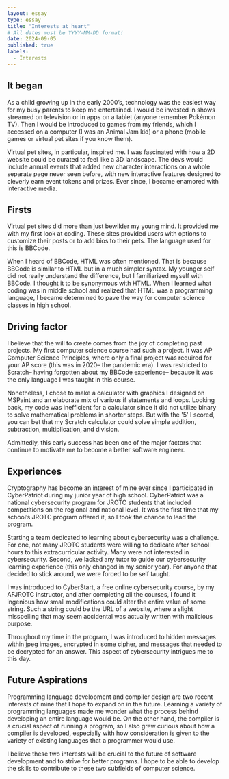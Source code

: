 ```yaml
---
layout: essay
type: essay
title: "Interests at heart"
# All dates must be YYYY-MM-DD format!
date: 2024-09-05
published: true
labels:
  - Interests
---
```


## It began

As a child growing up in the early 2000’s, technology was the easiest way for my busy parents to keep me entertained. I would be invested in shows streamed on television or in apps on a tablet (anyone remember Pokémon TV). Then I would be introduced to games from my friends, which I accessed on a computer (I was an Animal Jam kid) or a phone (mobile games or virtual pet sites if you know them). 

Virtual pet sites, in particular, inspired me. I was fascinated with how a 2D website could be curated to feel like a 3D landscape. The devs would include annual events that added new character interactions on a whole separate page never seen before, with new interactive features designed to cleverly earn event tokens and prizes. Ever since, I became enamored with interactive media.

## Firsts

Virtual pet sites did more than just bewilder my young mind. It provided me with my first look at coding. These sites provided users with options to customize their posts or to add bios to their pets. The language used for this is BBCode.

When I heard of BBCode, HTML was often mentioned. That is because BBCode is similar to HTML but in a much simpler syntax. My younger self did not really understand the difference, but I familiarized myself with BBCode. I thought it to be synonymous with HTML. When I learned what coding was in middle school and realized that HTML was a programming language, I became determined to pave the way for computer science classes in high school.


## Driving factor

I believe that the will to create comes from the joy of completing past projects. My first computer science course had such a project. It was AP Computer Science Principles, where only a final project was required for your AP score (this was in 2020– the pandemic era). I was restricted to Scratch– having forgotten about my BBCode experience– because it was the only language I was taught in this course. 

Nonetheless, I chose to make a calculator with graphics I designed on MSPaint and an elaborate mix of various if statements and loops. Looking back, my code was inefficient for a calculator since it did not utilize binary to solve mathematical problems in shorter steps. But with the '5' I scored, you can bet that my Scratch calculator could solve simple addition, subtraction, multiplication, and division.

Admittedly, this early success has been one of the major factors that continue to motivate me to become a better software engineer.

## Experiences

Cryptography has become an interest of mine ever since I participated in CyberPatriot during my junior year of high school. CyberPatriot was a national cybersecurity program for JROTC students that included competitions on the regional and national level. It was the first time that my school’s JROTC program offered it, so I took the chance to lead the program.

Starting a team dedicated to learning about cybersecurity was a challenge. For one, not many JROTC students were willing to dedicate after school hours to this extracurricular activity. Many were not interested in cybersecurity. Second, we lacked any tutor to guide our cybersecurity learning experience (this only changed in my senior year). For anyone that decided to stick around, we were forced to be self taught.

I was introduced to CyberStart, a free online cybersecurity course, by my AFJROTC instructor, and after completing all the courses, I found it ingenious how small modifications could alter the entire value of some string. Such a string could be the URL of a website, where a slight misspelling that may seem accidental was actually written with malicious purpose. 

Throughout my time in the program, I was introduced to hidden messages within jpeg images, encrypted in some cipher, and messages that needed to be decrypted for an answer. This aspect of cybersecurity intrigues me to this day.

## Future Aspirations

Programming language development and compiler design are two recent interests of mine that I hope to expand on in the future. Learning a variety of programming languages made me wonder what the process behind developing an entire language would be. On the other hand, the compiler is a crucial aspect of running a program, so I also grew curious about how a compiler is developed, especially with how consideration is given to the variety of existing languages that a programmer would use.

I believe these two interests will be crucial to the future of software development and to strive for better programs. I hope to be able to develop the skills to contribute to these two subfields of computer science.
